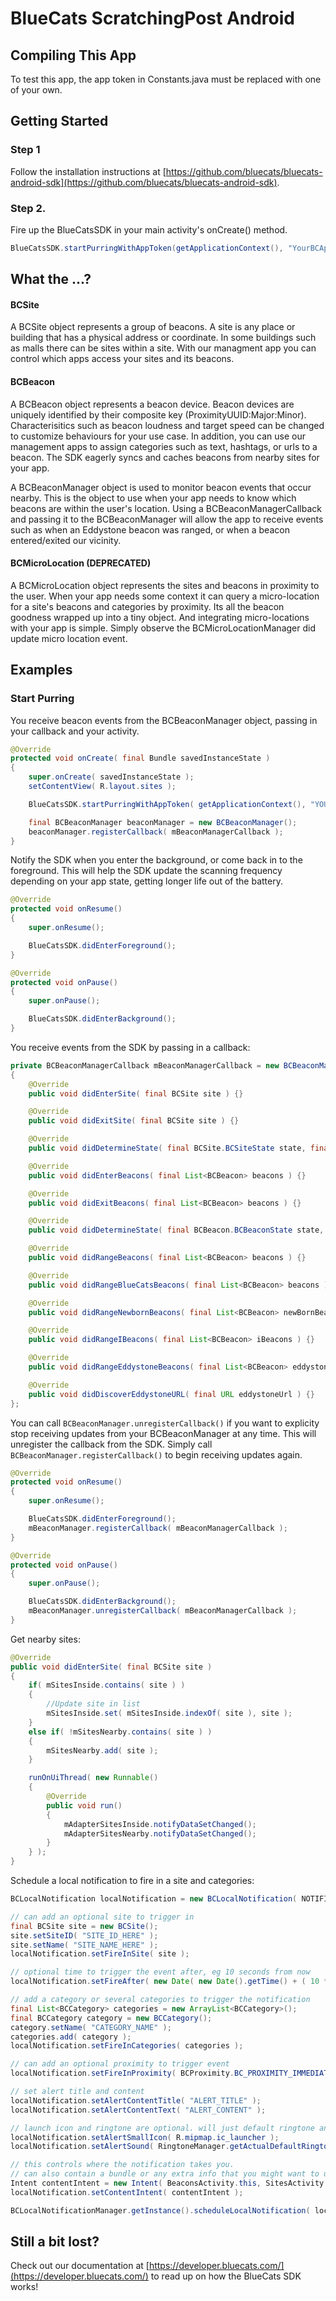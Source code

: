 BlueCats ScratchingPost Android
===============================

## Compiling This App
To test this app, the app token in Constants.java must be replaced with one of your own.

## Getting Started
### Step 1
Follow the installation instructions at [https://github.com/bluecats/bluecats-android-sdk](https://github.com/bluecats/bluecats-android-sdk).

### Step 2.
Fire up the BlueCatsSDK in your main activity's onCreate() method.

``` java
BlueCatsSDK.startPurringWithAppToken(getApplicationContext(), "YourBCAppToken");
```

## What the ...?

#### BCSite

A BCSite object represents a group of beacons. A site is any place or building that has a physical address or coordinate. In some buildings such as malls there can be sites within a site. With our managment app you can control which apps access your sites and its beacons.  

#### BCBeacon

A BCBeacon object represents a beacon device. Beacon devices are uniquely identified by their composite key (ProximityUUID:Major:Minor). Characterisitics such as beacon loudness and target speed can be changed to customize behaviours for your use case. In addition, you can use our management apps to assign categories such as text, hashtags, or urls to a beacon. The SDK eagerly syncs and caches beacons from nearby sites for your app.

A BCBeaconManager object is used to monitor beacon events that occur nearby. This is the object to use when your app needs to know which beacons are within the user's location. Using a BCBeaconManagerCallback and passing it to the BCBeaconManager will allow the app to receive events such as when an Eddystone beacon was ranged, or when a beacon entered/exited our vicinity.

#### BCMicroLocation (DEPRECATED)

A BCMicroLocation object represents the sites and beacons in proximity to the user. When your app needs some context it can query a micro-location for a site's beacons and categories by proximity. Its all the beacon goodness wrapped up into a tiny object. And integrating micro-locations with your app is simple. Simply observe the BCMicroLocationManager did update micro location event.

## Examples

### Start Purring

You receive beacon events from the BCBeaconManager object, passing in your callback and your activity.
``` java
@Override
protected void onCreate( final Bundle savedInstanceState )
{
	super.onCreate( savedInstanceState );
	setContentView( R.layout.sites );

	BlueCatsSDK.startPurringWithAppToken( getApplicationContext(), "YOUR_APP_TOKEN_HERE" );

	final BCBeaconManager beaconManager = new BCBeaconManager();
	beaconManager.registerCallback( mBeaconManagerCallback );
}
```

Notify the SDK when you enter the background, or come back in to the foreground. This will help the SDK update the scanning frequency depending on your app state, getting longer life out of the battery.
``` java
@Override
protected void onResume()
{
    super.onResume();

    BlueCatsSDK.didEnterForeground();
}
```

``` java
@Override
protected void onPause()
{
    super.onPause();

    BlueCatsSDK.didEnterBackground();
}
```

You receive events from the SDK by passing in a callback:
``` java
private BCBeaconManagerCallback mBeaconManagerCallback = new BCBeaconManagerCallback()
{
	@Override
	public void didEnterSite( final BCSite site ) {}

	@Override
	public void didExitSite( final BCSite site ) {}

	@Override
	public void didDetermineState( final BCSite.BCSiteState state, final BCSite forSite ) {}

	@Override
	public void didEnterBeacons( final List<BCBeacon> beacons ) {}

	@Override
	public void didExitBeacons( final List<BCBeacon> beacons ) {}

	@Override
	public void didDetermineState( final BCBeacon.BCBeaconState state, final BCBeacon forBeacon ) {}

	@Override
	public void didRangeBeacons( final List<BCBeacon> beacons ) {}

	@Override
	public void didRangeBlueCatsBeacons( final List<BCBeacon> beacons ) {}

	@Override
	public void didRangeNewbornBeacons( final List<BCBeacon> newBornBeacons ) {}

	@Override
	public void didRangeIBeacons( final List<BCBeacon> iBeacons ) {}

	@Override
	public void didRangeEddystoneBeacons( final List<BCBeacon> eddystoneBeacons ) {}

	@Override
	public void didDiscoverEddystoneURL( final URL eddystoneUrl ) {}
};
```

You can call `BCBeaconManager.unregisterCallback()` if you want to explicity stop receiving updates from your BCBeaconManager at any time. This will unregister the callback from the SDK. Simply call `BCBeaconManager.registerCallback()` to begin receiving updates again.
``` java
@Override
protected void onResume()
{
    super.onResume();

    BlueCatsSDK.didEnterForeground();
    mBeaconManager.registerCallback( mBeaconManagerCallback );
}

@Override
protected void onPause()
{
    super.onPause();

    BlueCatsSDK.didEnterBackground();
    mBeaconManager.unregisterCallback( mBeaconManagerCallback );
}
```

Get nearby sites:
``` java
@Override
public void didEnterSite( final BCSite site )
{
	if( mSitesInside.contains( site ) )
	{
		//Update site in list
		mSitesInside.set( mSitesInside.indexOf( site ), site );
	}
	else if( !mSitesNearby.contains( site ) )
	{
		mSitesNearby.add( site );
	}

	runOnUiThread( new Runnable()
	{
		@Override
		public void run()
		{
			mAdapterSitesInside.notifyDataSetChanged();
			mAdapterSitesNearby.notifyDataSetChanged();
		}
	} );
}
```

Schedule a local notification to fire in a site and categories:
``` java
BCLocalNotification localNotification = new BCLocalNotification( NOTIFICATION_ID );

// can add an optional site to trigger in        
final BCSite site = new BCSite();
site.setSiteID( "SITE_ID_HERE" );
site.setName( "SITE_NAME_HERE" );
localNotification.setFireInSite( site );

// optional time to trigger the event after, eg 10 seconds from now        
localNotification.setFireAfter( new Date( new Date().getTime() + ( 10 * 1000 ) ) );

// add a category or several categories to trigger the notification        
final List<BCCategory> categories = new ArrayList<BCCategory>();
final BCCategory category = new BCCategory();
category.setName( "CATEGORY_NAME" );
categories.add( category );
localNotification.setFireInCategories( categories );

// can add an optional proximity to trigger event        
localNotification.setFireInProximity( BCProximity.BC_PROXIMITY_IMMEDIATE );

// set alert title and content        
localNotification.setAlertContentTitle( "ALERT_TITLE" );
localNotification.setAlertContentText( "ALERT_CONTENT" );

// launch icon and ringtone are optional. will just default ringtone and app icon for defaults        
localNotification.setAlertSmallIcon( R.mipmap.ic_launcher );
localNotification.setAlertSound( RingtoneManager.getActualDefaultRingtoneUri( BeaconsActivity.this, RingtoneManager.TYPE_NOTIFICATION ) );

// this controls where the notification takes you.
// can also contain a bundle or any extra info that you might want to unpack        
Intent contentIntent = new Intent( BeaconsActivity.this, SitesActivity.class );
localNotification.setContentIntent( contentIntent );

BCLocalNotificationManager.getInstance().scheduleLocalNotification( localNotification );
```

## Still a bit lost?
Check out our documentation at [https://developer.bluecats.com/](https://developer.bluecats.com/) to read up on how the BlueCats SDK works!
